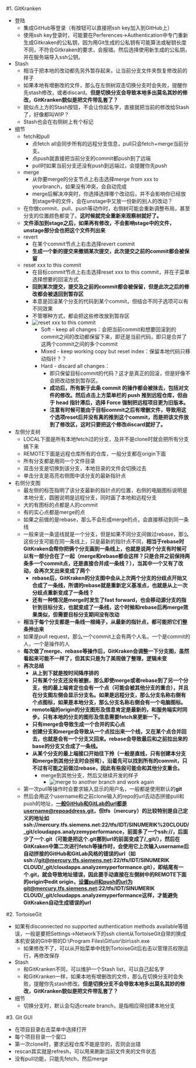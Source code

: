 #1.  GitKranken
* 登陆
    * 集成GitHub等登录（有按钮可以直接把ssh key加入到GitHub上）
    * 使用ssh key登录时，可能要在Perferences->Authentication中专门重新生成Gitkraken的公私钥，因为用Git生成的公私钥有可能算法或秘钥长度不同，不符合Gitkraken的要求，会报错。然后选择使用新生成的公私钥，并在服务端导入ssh公钥。
* Stash
    * 相当于把本地的改动都先另外暂存起来，让当前分支文件夹恢复修改前的样子
    * 如果本地有增删改的文件，那么在左侧树双击切换分支时会失败，提醒你先stash修改，或者discard。**但是切换分支会导致本地多出莫名其妙的修改，GitKranken貌似是把文件带乱套了？**
    * 貌似点上方的Stash按钮，不会让你起名字，直接就把当前的修改给Stash了，好像都叫WIP？
    * Stash也会在右侧树上有个标记
* 细节
    * fetch和pull
        * 点fetch all会同步所有的远程分支信息，pull只会fetch+merge当前分支。
        * 点push就直接把当前分支的commit都push到了远端
        * pull时如果当前分支还没有push到远端过，会提醒你先push
    * merge
        * 从你要merge的分支节点上右击选择merge from xxx to yourbranch，如果没有冲突，会自动完成
        * merge后解决冲突时，你选择选择哪个改动后，并不会影响你已经放到stage中的文件，会在unstage中又放一份新的别人的改动？
    * 在你做commit、pull、push等动作时，右侧树可能会重新调整布局，甚至分支的位置颜色都变了。**这时候就完全重新来观察树就好了。**
    * **文件添加到stage之后，如果再有修改，不会影响stage中的文件，unstage部分会也把这个文件列出来**
    * revert
        * 在某个commit节点上右击选择revert commit
        * **生成一个新的提交来撤销某次提交，此次提交之前的commit都会被保留**
    * reset xxx to this commit
        * 在目标commit节点上右击选择reset xxx to this commit，并在子菜单选择想要的回滚方式
        * **回到某次提交，提交及之前的commit都会被保留，但是此次之后的修改都会被退回到暂存区**
        * 本意是回滚某个分支的代码到某个commit，但结合不同子选项可以有不同效果
        * 不管哪种方式，都会把这些修改放到暂存区
        * ![reset xxx to this commit](https://img2018.cnblogs.com/blog/106125/201909/106125-20190919104629202-499878143.png)
            * Soft - keep all changes：会把当前commit和想要回滚到的commit之间的改动都保留下来，即还是当前代码，即只是合并了这两个commit之间的多个commit
            * Mixed - keep working copy but reset index：保留本地代码只移动指针？？
            * Hard - discard all changes：
                * 即只保留目标commit的代码？这才是真正的回滚，但是好像不会把改动放到暂存区。
                * **成功后，所有新于此条 commit 的操作都会被抹去，包括对文件的修改。然后点击上方菜单栏的 push 推到远程仓库，但由于 head 指针滞后，选择 Force 强制把远程项目更为旧版本。**
                * **注意有时候可能由于目标commit之后有增删文件，导致用这个选项reset后并没有真的推到这个commit，而是把该文件放到了修改区，这时只要把这个修改discard就好了。**
* 左侧分支树
    * LOCAL下面是所有本地fetch过的分支，及并不是clone时就会把所有分支搞下来
    * REMOTE下面是远程仓库所有的仓库，一般分支都在origin下面
    * 所有分支都是用同一个文件目录
    * 双击分支是切换到该分支，本地目录的文件会切换过去
    * 单击分支是高亮右侧图中该分支的最新指针点
 * 右侧分支图
    * 最左侧的标签指明了该分支最新的指针点的位置，右侧的电脑图标说明是本地分支，圆圈说明是远程分支，同时画了本地和远程分支
    * 大的有图标的点都是人的commit
    * 有的实心点都是merge的点
    * 如果之前做的是rebase，那么不会形成merge的点，会直接移动到同一条线
    * 一般来说一条竖线就是一个分支，但是如果不同分支间做过rebase，那么这些分支可能在同一条线上，只是最新的指针点不同，**相当于rebase时GitKraken会帮你把俩个分支画到一条线上，也就是说两个分支有时候可以有一部分合在了一起（merge和rebase都会这样？只是合并之前保持两条多一个commit点，还是直接合并成一条线？），当其中一个又有了改动，会再次叉出来变成了两个**
        * **rebase后，GitKraken的分支图中会从上次两个分支的分歧点开始又合成了一条线，所谓的rebase就是重新定义基准点，也就是从上一次分歧点重新变成了一条线？**
        * **还有一种情况是merge时发生了fast forward，也会移动源分支的指针到目标分支，也就变成了一条线，这个时候和rebase后再merge效果类似，但需要目标分支期间没有改动**
    * **相当于每个分支都是一条线一根绳子，从最新的指针点，都可能把它们整条拎出来**
    * 如果是pull request，那么一个commit上会有两个人名，一个是commit的人，一个是操作的人
    * **每次做了merge、rebase等操作后，GitKraken会调整一下分支图，虽然看起来可能不一样了，但其实只是为了美观做了整理，逻辑未变**
    * **再次总结**
        * **从上到下就是按时间降序排的**
        * **只有某个分支还没有被删，那么即使merge或者rebase到了另一个分支，他的最上端肯定也会有一个点（可能会被其他分支的重合），并且在分支图左侧会显示分支名。如果是远程分支，那么分支名称右侧有个点图标，如果是本地分支，那么分支名称右侧会有一个电脑图标。**
        * **remote端的origin的分支图形及信息肯定是最新的，和服务端实时同步。只有本地的分支的图形及信息需要fetch来更新一下。**
        * **只有merge会导致生成一个合并的实心点**
        * **创建分支和merge会导致从一个点拉出来一个线，又在某个点合并回去，也就是会有一个分支又回来。rebase会导致最后和之前拉出来的base的分支又合成了一条线。**
        * **从某个分支的最上端接口开始往下拎（一般是直线，只有创建本分支和merge到其他分支时会拐弯），沿着先可以找到所有的commit，只不过有可能之前做过rebase，因此有些段可能会和其他分支重合。**
            * merge到其他分支，然后又继续开发的样子
                * ![merge to another branch and work again](https://img2018.cnblogs.com/blog/106125/201908/106125-20190820092813117-1655025855.png)
    * 第一次pull等操作时会要求输入显示的用户名，一般都是使用默认的**git**
    * 然后会用这个username和之前clone输入的repo的url去动态拼接pull和push的地址，**一般GitHub和GitLab的url都是username@repoaddress.git，但tfs（mercury）的比较特别是自己定义的地址如ssh://mercury.tfs.siemens.net:22/tfs/IDT/SINUMERIK%20CLOUD/_git/cloudapps.analyzemyperformance，前面多了一个ssh://，后面少了一个.git（可能是把这个.git挪到url的前面变成了/_git/），然后在GitKraken中第二次进行fetch等操作时，会使用它上次输入username后自动拼接的GitHub和GitLab风格的错误的url（如ssh://git@mercury.tfs.siemens.net:22/tfs/IDT/SINUMERIK CLOUD/_git/cloudapps.analyzemyperformance.git），即结尾有一个.git，就会导致地址错误，因此要手动直接在左侧树中的REMOTE下面的origin中edit origin，设置pull和push的url为git@mercury.tfs.siemens.net:22/tfs/IDT/SINUMERIK CLOUD/_git/cloudapps.analyzemyperformance这样，才能避免GitKraken自动生成错误的url**

#2. TortoiseGit
* 如果有disconnected no supported authentication methods available等错误，一般是要把Settings->Network下的ssh client从TortoiseGit自带的换成本机安装的Git中带的D:\Program Files\Git\usr\bin\ssh.exe
    * 如果修改不了，可以从开始菜单中找到TortoiseGit后右击以管理员权限运行，再修改保存
* Stash
    * 和GitKranken不同，可以维护一个Stash list，可以自己起名字
    * 和GitKranken一样，如果本地有增删改的文件，那么在切换分支时会失败，提醒你先stash修改。**但是切换分支不会导致本地多出莫名其妙的修改，GitKranken貌似是把文件带乱套了？**
* 细节
    * 切换分支时，默认会勾选create branch，是指相应得创建本地分支

#3. Git GUI
* 在项目目录右击菜单中选择打开
* 每个项目目录一个窗口
* 第一次clone时，要求远程仓库不能是空的，否则会出错
* rescan其实就是refresh，可以用来刷新当前文件夹的文件状态
* 没有pull功能，只能先fetch，然后merge
